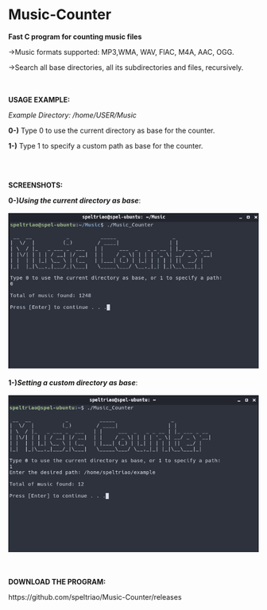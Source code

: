 # Music-Counter
<b>Fast C program for counting music files</b>

<p>->Music formats supported: MP3,WMA, WAV, FlAC, M4A, AAC, OGG.</p>
<p>->Search all base directories, all its subdirectories and files, recursively. </p>
<br><br>
<b>USAGE EXAMPLE:</b>
<p><i> Example Directory: /home/USER/Music </i></p>
<p><b>0-)</b> Type 0 to use the current directory as base for the counter.</p>
<p><b>1-)</b> Type 1 to specify a custom path as base for the counter.</p>
<br></br>

<b>SCREENSHOTS:</b> 

<b>0-)<i>Using the current directory as base</i></b>:
<br></br>
![ScreenShot](print0.png)
<br></br>
<b>1-)<i>Setting a custom directory as base</i></b>:
<br></br>
![ScreenShot](print1.png)


<br></br>
<b>DOWNLOAD THE PROGRAM:</b>
<p>https://github.com/speltriao/Music-Counter/releases</p>
